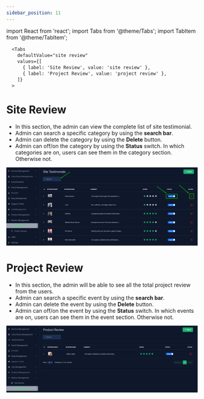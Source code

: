 ```yaml
---
sidebar_position: 11
---
```


import React from 'react';
import Tabs from '@theme/Tabs';
import TabItem from '@theme/TabItem';



      <Tabs
        defaultValue="site review"
        values={[
          { label: 'Site Review', value: 'site review' },
          { label: 'Project Review', value: 'project review' },
        ]}
      >


<TabItem value="site review">


# Site Review

- In this section, the admin can view the complete list of site testimonial.
- Admin can search a specific category by using the **search bar**.
- Admin can delete the category by using the **Delete** button.
- Admin can off/on the category by using the **Status** switch. In which categories are on, users can see them in the category section. Otherwise not.


![Category](./img/site_review.png)


</TabItem>


<TabItem value="project review">


# Project Review

- In this section, the admin will be able to see all the total project review from the users.
- Admin can search a specific event by using the **search bar**.
- Admin can delete the event by using the **Delete** button.
- Admin can off/on the event by using the **Status** switch. In which events are on, users can see them in the event section. Otherwise not.

![project review](./img/project_review.png)

</TabItem>


</Tabs>